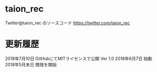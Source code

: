 # taion_rec
Twitter@taion_rec のソースコード
https://twitter.com/taion_rec

# 更新履歴
2018年7月10日 GitHubにてMITライセンスで公開 Ver 1.0
2018年6月7日 始動
2018年5月末日 開発を開始
